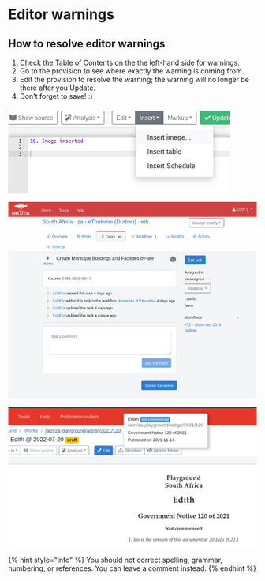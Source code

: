 # Editor warnings

## How to resolve editor warnings

1. Check the Table of Contents on the the left-hand side for warnings.
2. Go to the provision to see where exactly the warning is coming from.
3. Edit the provision to resolve the warning; the warning will no longer be there after you Update.
4. Don't forget to save! :\)

![Go to the provision](../.gitbook/assets/image%20%2847%29.png)

![Read the message](../.gitbook/assets/image%20%2829%29.png)

![Delete the space before the comma](../.gitbook/assets/image%20%2864%29.png)

{% hint style="info" %}
You should not correct spelling, grammar, numbering, or references. You can leave a comment instead.
{% endhint %}

